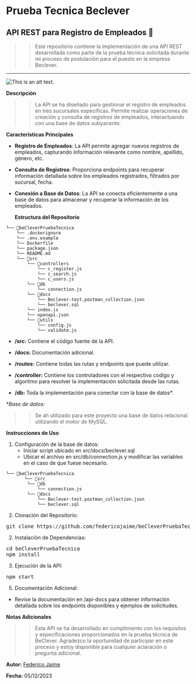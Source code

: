 # Prueba Tecnica Beclever

## API REST para Registro de Empleados 📝

> > Este repositorio contiene la implementación de una API REST desarrollada como parte de la prueba técnica solicitada durante mi proceso de postulación para el puesto en la empresa Beclever.

---

![This is an alt text.](https://cessi.org.ar/wp-content/uploads/2022/03/beclever.jpg "Logo de la empresa Be Clever.")

**Descripción**

> > La API se ha diseñado para gestionar el registro de empleados en tres sucursales específicas. Permite realizar operaciones de creación y consulta de registros de empleados, interactuando con una base de datos subyacente.

**Características Principales**

- **Registro de Empleados**: La API permite agregar nuevos registros de empleados, capturando información relevante como nombre, apellido, género, etc.

- **Consulta de Registros**: Proporciona endpoints para recuperar información detallada sobre los empleados registrados, filtrados por sucursal, fecha.

- **Conexión a Base de Datos**: La API se conecta eficientemente a una base de datos para almacenar y recuperar la información de los empleados.

  **Estructura del Repositorio**

```
└── 📁beCleverPruebaTecnica
    └── .dockerignore
    └── .env.example
    └── Dockerfile
    └── package.json
    └── README.md
    └── 📁src
        └── 📁controllers
            └── c_register.js
            └── c_search.js
            └── c_users.js
        └── 📁db
            └── connection.js
        └── 📁docs
            └── Beclever-test.postman_collection.json
            └── beclever.sql
        └── index.js
        └── openapi.json
        └── 📁utils
            └── config.js
            └── validate.js
```

- **/src:** Contiene el código fuente de la API.

- **/docs:** Documentación adicional.

- **/routes:** Contiene todas las rutas y endpoints que puede utilizar.
- **/controller:** Contiene los controladores con el respectivo codigo y algoritmo para resolver la implementación solicitada desde las rutas.
- **/db:** Toda la implementación para conectar con la base de datos*.

**Base de datos:*
> > Se ah utilizado para este proyecto una base de datos relacional utilizando el motor de MySQL.

  **Instrucciones de Uso**

1. Configuración de la base de datos:
    * Iniciar script ubicado en src/docs/beclever.sql
    * Ubicar el archivo en src/db/connection.js y modificar las variables en el caso de que fuese necesario.
    
```
└── 📁beCleverPruebaTecnica
       └── 📁src
        └── 📁db
            └── connection.js
        └── 📁docs
            └── Beclever-test.postman_collection.json
            └── beclever.sql
```

2. Clonación del Repositorio:

<pre>
git clone https://github.com/federicojaime/beCleverPruebaTecnica.git
</pre>

2. Instalación de Dependencias:

<pre>cd beCleverPruebaTecnica
npm install</pre>

3. Ejecución de la API:

<pre>npm start</pre>

5. Documentación Adicional:

- Revise la documentación en /api-docs para obtener información detallada sobre los endpoints disponibles y ejemplos de solicitudes.

**Notas Adicionales**

> > Esta API se ha desarrollado en cumplimiento con los requisitos y especificaciones proporcionados en la prueba técnica de BeClever. Agradezco la oportunidad de participar en este proceso y estoy disponible para cualquier aclaración o pregunta adicional.

**Autor:** [Federico Jaime](https://www.linkedin.com/in/federicojaime/)

**Fecha:** 05/12/2023
